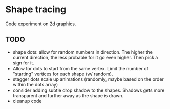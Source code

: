 # Shape tracing

Code experiment on 2d graphics.

## TODO

- shape dots: allow for random numbers in direction. The higher the current direction, the less probable for it go even higher. Then pick a sign for it.
- Allow for dots to start from the same vertex. Limit the number of "starting" vertices for each shape (w/ random).
- stagger dots scale up animations (randomly, maybe based on the order within the dots array)
- consider adding subtle drop shadow to the shapes. Shadows gets more transparent and further away as the shape is drawn.
- cleanup code
